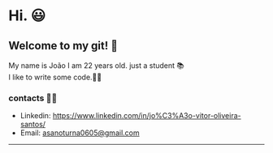 # Hi. 😃
## Welcome to my git! 👾 
My name is João I am 22 years old.  just a student 📚<br>
I like to write some code.🧙🏻


### contacts 🧑🏻

- Linkedin: https://www.linkedin.com/in/jo%C3%A3o-vitor-oliveira-santos/
- Email: asanoturna0605@gmail.com
_____________________

